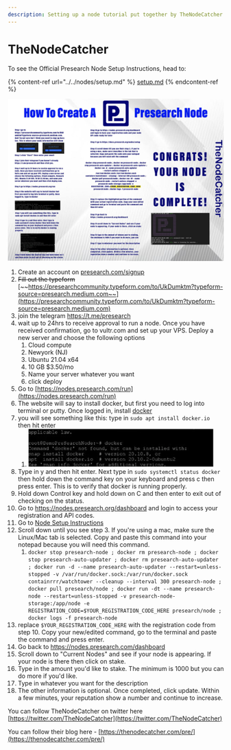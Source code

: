 ```yaml
---
description: Setting up a node tutorial put together by TheNodeCatcher
---
```


# TheNodeCatcher

To see the Official Presearch Node Setup Instructions, head to:

{% content-ref url="../../nodes/setup.md" %}
[setup.md](../../nodes/setup.md)
{% endcontent-ref %}

![](<../../.gitbook/assets/vVdomoQ5 (1).jpg>)

1. Create an account on [presearch.com/signup](https://presearch.com/signup)
2. ~~Fill out the typeform~~ [~~https://presearchcommunity.typeform.com/to/UkDumktm?typeform-source=presearch.medium.com~~](https://presearchcommunity.typeform.com/to/UkDumktm?typeform-source=presearch.medium.com)
3. join the telegram https://t.me/presearch
4. wait up to 24hrs to receive approval to run a node. Once you have received confirmation, go to vultr.com and set up your VPS. Deploy a new server and choose the following options
   1. Cloud compute
   2. Newyork (NJ)
   3. Ubuntu 21.04 x64
   4. 10 GB $3.50/mo
   5. Name your server whatever you want
   6. click deploy
5. Go to [https://nodes.presearch.com/run](https://nodes.presearch.com/run)
6. The website will say to install docker, but first you need to log into terminal or putty. Once logged in, install [docker](https://docs.docker.com/engine/install/ubuntu/)
7. you will see something like this: type in `sudo apt install docker.io` then hit enter
   1. &#x20;<img src="../../.gitbook/assets/Screen Shot 2021-09-13 at 12.44.57 PM.png" alt="" data-size="original">&#x20;
8. Type in y and then hit enter. Next type in `sudo systemctl status docker` then hold down the command key on your keyboard and press c then press enter. This is to verify that docker is running properly.
9. Hold down Control key and hold down on C and then enter to exit out of checking on the status.
10. Go to https://nodes.presearch.org/dashboard and login to access your registration and API codes.
11. Go to [Node Setup Instructions](../../nodes/setup.md)
12. Scroll down until you see step 3. If you're using a mac, make sure the Linux/Mac tab is selected. Copy and paste this command into your notepad because you will need this command.
    1. `docker stop presearch-node ; docker rm presearch-node ; docker stop presearch-auto-updater ; docker rm presearch-auto-updater ; docker run -d --name presearch-auto-updater --restart=unless-stopped -v /var/run/docker.sock:/var/run/docker.sock containrrr/watchtower --cleanup --interval 300 presearch-node ; docker pull presearch/node ; docker run -dt --name presearch-node --restart=unless-stopped -v presearch-node-storage:/app/node -e REGISTRATION_CODE=$YOUR_REGISTRATION_CODE_HERE presearch/node ; docker logs -f presearch-node`
13. replace `$YOUR_REGISTRATION_CODE_HERE`  with the registration code from step 10. Copy your new/edited command, go to the terminal and paste the command and press enter.
14. Go back to [https://nodes.presearch.com/dashboard ](https://nodes.presearch.com/dashboard)
15. Scroll down to "Current Nodes" and see if your node is appearing. If your node is there then click on stake.
16. Type in the amount you'd like to stake. The minimum is 1000 but you can do more if you'd like.
17. Type in whatever you want for the description
18. The other information is optional. Once completed, click update. Within a few minutes, your reputation show a number and continue to increase.



You can follow TheNodeCatcher on twitter here [https://twitter.com/TheNodeCatcher](https://twitter.com/TheNodeCatcher)

You can follow their blog here - [https://thenodecatcher.com/pre/](https://thenodecatcher.com/pre/)

